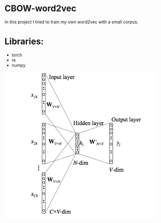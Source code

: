 # CBOW-word2vec
In this project I tried to train my own word2vec with a small corpus.

# Libraries:

- torch
- re
- numpy

![CBOW](https://github.com/bceran/CBOW-word2vec/blob/main/cbow.png)
